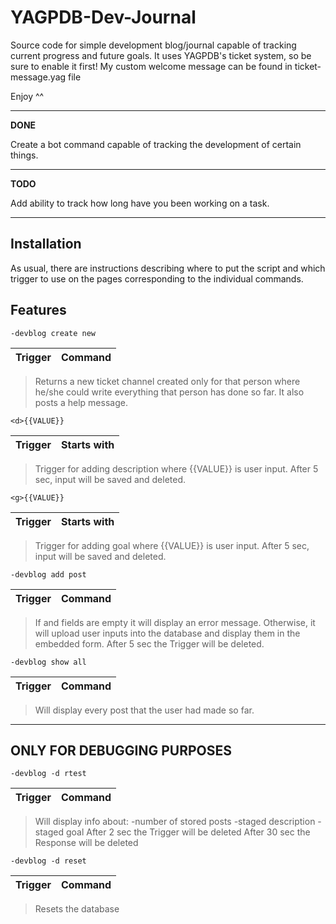# YAGPDB-Dev-Journal

Source code for simple development blog/journal capable of tracking current progress and future goals. 
It uses YAGPDB's ticket system, so be sure to enable it first!
My custom welcome message can be found in ticket-message.yag file

Enjoy ^^

---

**DONE**

Create a bot command capable of tracking the development of certain things.

---

**TODO**

Add ability to track how long have you been working on a task.

---

## Installation

As usual, there are instructions describing where to put the script and which trigger to use on the pages corresponding to the individual commands. 

## Features

`-devblog create new`

| Trigger | Command |
| ------- | ------- |

> Returns a new ticket channel created only for that person where he/she could write everything that person has done so far. It also posts a help message.



`<d>{{VALUE}}`

| Trigger | Starts with |
| ------- | ----------- |

> Trigger for adding description where {{VALUE}} is user input.
> After 5 sec, input will be saved and deleted.



`<g>{{VALUE}}`

| Trigger | Starts with |
| ------- | ----------- |

> Trigger for adding goal where {{VALUE}} is user input.
> After 5 sec, input will be saved and deleted.



`-devblog add post`

| Trigger | Command |
| ------- | ------- |

> If <d> and <g> fields are empty it will display an error message.
> Otherwise, it will upload user inputs into the database and display them in the embedded form.
> After 5 sec the Trigger will be deleted.



`-devblog show all`

| Trigger | Command |
| ------- | ------- |




> Will display every post that the user had made so far.

---

## ONLY FOR DEBUGGING PURPOSES

`-devblog -d rtest`

| Trigger | Command |
| ------- | ------- |

> Will display info about:
>   -number of stored posts
>   -staged description
>   -staged goal
> After 2 sec the Trigger will be deleted 
> After 30 sec the Response will be deleted 



`-devblog -d reset`

| Trigger | Command |
| ------- | ------- |

> Resets the database


